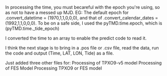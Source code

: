 In processing the time, you must becareful with the epoch you're using, so as not to have a messed up MJD.
 EG: The default epoch for .convert_datetime = (1970,1,1,0,0,0), and that of .convert_calendar_dates = (1992,1,1,0,0,0). 
 To be on a safe side, I used the pyTMD.time.epoch, which is (pyTMD.time._tide_epoch)
 
 
 I converted the time to an array to enable the predict code to read it.
 
 I think the next stage is to bring in a .pos file or .csv file, read the data, run the code and output (Time, LAT, LON, Tide) as a file.

Just added three other files for:
Processing of TPXO9-v5 model
Processing of FES Model
Processing TPXO9 or FES model
